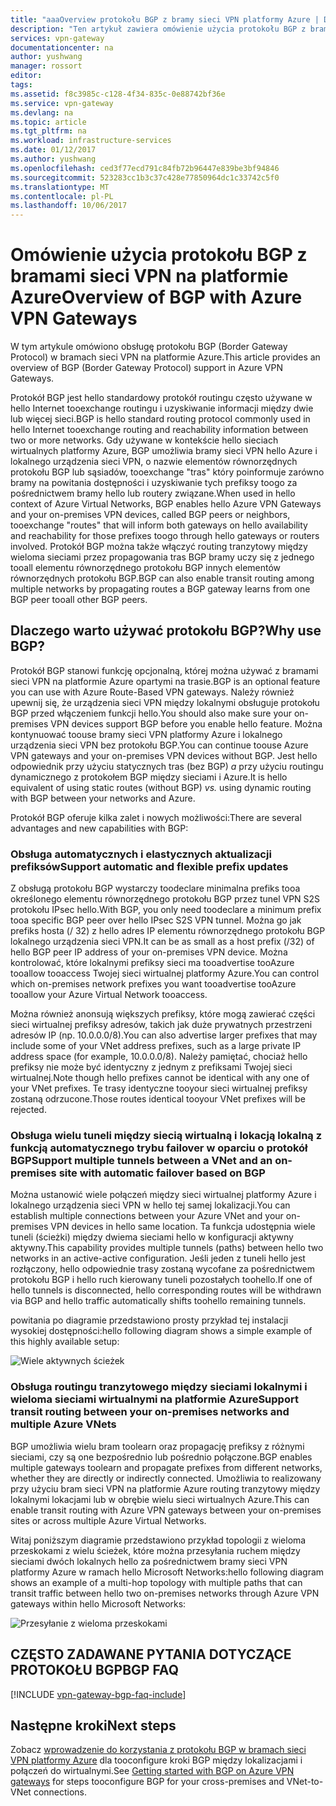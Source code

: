 ```yaml
---
title: "aaaOverview protokołu BGP z bramy sieci VPN platformy Azure | Dokumentacja firmy Microsoft"
description: "Ten artykuł zawiera omówienie użycia protokołu BGP z bramami sieci VPN na platformie Azure."
services: vpn-gateway
documentationcenter: na
author: yushwang
manager: rossort
editor: 
tags: 
ms.assetid: f8c3985c-c128-4f34-835c-0e88742bf36e
ms.service: vpn-gateway
ms.devlang: na
ms.topic: article
ms.tgt_pltfrm: na
ms.workload: infrastructure-services
ms.date: 01/12/2017
ms.author: yushwang
ms.openlocfilehash: ced3f77ecd791c84fb72b96447e839be3bf94846
ms.sourcegitcommit: 523283cc1b3c37c428e77850964dc1c33742c5f0
ms.translationtype: MT
ms.contentlocale: pl-PL
ms.lasthandoff: 10/06/2017
---
```

# <a name="overview-of-bgp-with-azure-vpn-gateways"></a><span data-ttu-id="99f41-103">Omówienie użycia protokołu BGP z bramami sieci VPN na platformie Azure</span><span class="sxs-lookup"><span data-stu-id="99f41-103">Overview of BGP with Azure VPN Gateways</span></span>
<span data-ttu-id="99f41-104">W tym artykule omówiono obsługę protokołu BGP (Border Gateway Protocol) w bramach sieci VPN na platformie Azure.</span><span class="sxs-lookup"><span data-stu-id="99f41-104">This article provides an overview of BGP (Border Gateway Protocol) support in Azure VPN Gateways.</span></span>

<span data-ttu-id="99f41-105">Protokół BGP jest hello standardowy protokół routingu często używane w hello Internet tooexchange routingu i uzyskiwanie informacji między dwie lub więcej sieci.</span><span class="sxs-lookup"><span data-stu-id="99f41-105">BGP is hello standard routing protocol commonly used in hello Internet tooexchange routing and reachability information between two or more networks.</span></span> <span data-ttu-id="99f41-106">Gdy używane w kontekście hello sieciach wirtualnych platformy Azure, BGP umożliwia bramy sieci VPN hello Azure i lokalnego urządzenia sieci VPN, o nazwie elementów równorzędnych protokołu BGP lub sąsiadów, tooexchange "tras" który poinformuje zarówno bramy na powitania dostępności i uzyskiwanie tych prefiksy toogo za pośrednictwem bramy hello lub routery związane.</span><span class="sxs-lookup"><span data-stu-id="99f41-106">When used in hello context of Azure Virtual Networks, BGP enables hello Azure VPN Gateways and your on-premises VPN devices, called BGP peers or neighbors, tooexchange "routes" that will inform both gateways on hello availability and reachability for those prefixes toogo through hello gateways or routers involved.</span></span> <span data-ttu-id="99f41-107">Protokół BGP można także włączyć routing tranzytowy między wieloma sieciami przez propagowania tras BGP bramy uczy się z jednego tooall elementu równorzędnego protokołu BGP innych elementów równorzędnych protokołu BGP.</span><span class="sxs-lookup"><span data-stu-id="99f41-107">BGP can also enable transit routing among multiple networks by propagating routes a BGP gateway learns from one BGP peer tooall other BGP peers.</span></span> 

## <a name="why-use-bgp"></a><span data-ttu-id="99f41-108">Dlaczego warto używać protokołu BGP?</span><span class="sxs-lookup"><span data-stu-id="99f41-108">Why use BGP?</span></span>
<span data-ttu-id="99f41-109">Protokół BGP stanowi funkcję opcjonalną, której można używać z bramami sieci VPN na platformie Azure opartymi na trasie.</span><span class="sxs-lookup"><span data-stu-id="99f41-109">BGP is an optional feature you can use with Azure Route-Based VPN gateways.</span></span> <span data-ttu-id="99f41-110">Należy również upewnij się, że urządzenia sieci VPN między lokalnymi obsługuje protokołu BGP przed włączeniem funkcji hello.</span><span class="sxs-lookup"><span data-stu-id="99f41-110">You should also make sure your on-premises VPN devices support BGP before you enable hello feature.</span></span> <span data-ttu-id="99f41-111">Można kontynuować toouse bramy sieci VPN platformy Azure i lokalnego urządzenia sieci VPN bez protokołu BGP.</span><span class="sxs-lookup"><span data-stu-id="99f41-111">You can continue toouse Azure VPN gateways and your on-premises VPN devices without BGP.</span></span> <span data-ttu-id="99f41-112">Jest hello odpowiednik przy użyciu statycznych tras (bez BGP) *a* przy użyciu routingu dynamicznego z protokołem BGP między sieciami i Azure.</span><span class="sxs-lookup"><span data-stu-id="99f41-112">It is hello equivalent of using static routes (without BGP) *vs.* using dynamic routing with BGP between your networks and Azure.</span></span>

<span data-ttu-id="99f41-113">Protokół BGP oferuje kilka zalet i nowych możliwości:</span><span class="sxs-lookup"><span data-stu-id="99f41-113">There are several advantages and new capabilities with BGP:</span></span>

### <a name="support-automatic-and-flexible-prefix-updates"></a><span data-ttu-id="99f41-114">Obsługa automatycznych i elastycznych aktualizacji prefiksów</span><span class="sxs-lookup"><span data-stu-id="99f41-114">Support automatic and flexible prefix updates</span></span>
<span data-ttu-id="99f41-115">Z obsługą protokołu BGP wystarczy toodeclare minimalna prefiks tooa określonego elementu równorzędnego protokołu BGP przez tunel VPN S2S protokołu IPsec hello.</span><span class="sxs-lookup"><span data-stu-id="99f41-115">With BGP, you only need toodeclare a minimum prefix tooa specific BGP peer over hello IPsec S2S VPN tunnel.</span></span> <span data-ttu-id="99f41-116">Można go jak prefiks hosta (/ 32) z hello adres IP elementu równorzędnego protokołu BGP lokalnego urządzenia sieci VPN.</span><span class="sxs-lookup"><span data-stu-id="99f41-116">It can be as small as a host prefix (/32) of hello BGP peer IP address of your on-premises VPN device.</span></span> <span data-ttu-id="99f41-117">Można kontrolować, które lokalnymi prefiksy sieci ma tooadvertise tooAzure tooallow tooaccess Twojej sieci wirtualnej platformy Azure.</span><span class="sxs-lookup"><span data-stu-id="99f41-117">You can control which on-premises network prefixes you want tooadvertise tooAzure tooallow your Azure Virtual Network tooaccess.</span></span>

<span data-ttu-id="99f41-118">Można również anonsują większych prefiksy, które mogą zawierać części sieci wirtualnej prefiksy adresów, takich jak duże prywatnych przestrzeni adresów IP (np. 10.0.0.0/8).</span><span class="sxs-lookup"><span data-stu-id="99f41-118">You can also advertise larger prefixes that may include some of your VNet address prefixes, such as a large private IP address space (for example, 10.0.0.0/8).</span></span> <span data-ttu-id="99f41-119">Należy pamiętać, chociaż hello prefiksy nie może być identyczny z jednym z prefiksami Twojej sieci wirtualnej.</span><span class="sxs-lookup"><span data-stu-id="99f41-119">Note though hello prefixes cannot be identical with any one of your VNet prefixes.</span></span> <span data-ttu-id="99f41-120">Te trasy identyczne tooyour sieci wirtualnej prefiksy zostaną odrzucone.</span><span class="sxs-lookup"><span data-stu-id="99f41-120">Those routes identical tooyour VNet prefixes will be rejected.</span></span>

### <a name="support-multiple-tunnels-between-a-vnet-and-an-on-premises-site-with-automatic-failover-based-on-bgp"></a><span data-ttu-id="99f41-121">Obsługa wielu tuneli między siecią wirtualną i lokacją lokalną z funkcją automatycznego trybu failover w oparciu o protokół BGP</span><span class="sxs-lookup"><span data-stu-id="99f41-121">Support multiple tunnels between a VNet and an on-premises site with automatic failover based on BGP</span></span>
<span data-ttu-id="99f41-122">Można ustanowić wiele połączeń między sieci wirtualnej platformy Azure i lokalnego urządzenia sieci VPN w hello tej samej lokalizacji.</span><span class="sxs-lookup"><span data-stu-id="99f41-122">You can establish multiple connections between your Azure VNet and your on-premises VPN devices in hello same location.</span></span> <span data-ttu-id="99f41-123">Ta funkcja udostępnia wiele tuneli (ścieżki) między dwiema sieciami hello w konfiguracji aktywny aktywny.</span><span class="sxs-lookup"><span data-stu-id="99f41-123">This capability provides multiple tunnels (paths) between hello two networks in an active-active configuration.</span></span> <span data-ttu-id="99f41-124">Jeśli jeden z tuneli hello jest rozłączony, hello odpowiednie trasy zostaną wycofane za pośrednictwem protokołu BGP i hello ruch kierowany tuneli pozostałych toohello.</span><span class="sxs-lookup"><span data-stu-id="99f41-124">If one of hello tunnels is disconnected, hello corresponding routes will be withdrawn via BGP and hello traffic automatically shifts toohello remaining tunnels.</span></span>

<span data-ttu-id="99f41-125">powitania po diagramie przedstawiono prosty przykład tej instalacji wysokiej dostępności:</span><span class="sxs-lookup"><span data-stu-id="99f41-125">hello following diagram shows a simple example of this highly available setup:</span></span>

![Wiele aktywnych ścieżek](./media/vpn-gateway-bgp-overview/multiple-active-tunnels.png)

### <a name="support-transit-routing-between-your-on-premises-networks-and-multiple-azure-vnets"></a><span data-ttu-id="99f41-127">Obsługa routingu tranzytowego między sieciami lokalnymi i wieloma sieciami wirtualnymi na platformie Azure</span><span class="sxs-lookup"><span data-stu-id="99f41-127">Support transit routing between your on-premises networks and multiple Azure VNets</span></span>
<span data-ttu-id="99f41-128">BGP umożliwia wielu bram toolearn oraz propagację prefiksy z różnymi sieciami, czy są one bezpośrednio lub pośrednio połączone.</span><span class="sxs-lookup"><span data-stu-id="99f41-128">BGP enables multiple gateways toolearn and propagate prefixes from different networks, whether they are directly or indirectly connected.</span></span> <span data-ttu-id="99f41-129">Umożliwia to realizowany przy użyciu bram sieci VPN na platformie Azure routing tranzytowy między lokalnymi lokacjami lub w obrębie wielu sieci wirtualnych Azure.</span><span class="sxs-lookup"><span data-stu-id="99f41-129">This can enable transit routing with Azure VPN gateways between your on-premises sites or across multiple Azure Virtual Networks.</span></span>

<span data-ttu-id="99f41-130">Witaj poniższym diagramie przedstawiono przykład topologii z wieloma przeskokami z wielu ścieżek, które można przesyłania ruchem między sieciami dwóch lokalnych hello za pośrednictwem bramy sieci VPN platformy Azure w ramach hello Microsoft Networks:</span><span class="sxs-lookup"><span data-stu-id="99f41-130">hello following diagram shows an example of a multi-hop topology with multiple paths that can transit traffic between hello two on-premises networks through Azure VPN gateways within hello Microsoft Networks:</span></span>

![Przesyłanie z wieloma przeskokami](./media/vpn-gateway-bgp-overview/full-mesh-transit.png)

## <a name="bgp-faq"></a><span data-ttu-id="99f41-132">CZĘSTO ZADAWANE PYTANIA DOTYCZĄCE PROTOKOŁU BGP</span><span class="sxs-lookup"><span data-stu-id="99f41-132">BGP FAQ</span></span>
[!INCLUDE [vpn-gateway-bgp-faq-include](../../includes/vpn-gateway-bpg-faq-include.md)]

## <a name="next-steps"></a><span data-ttu-id="99f41-133">Następne kroki</span><span class="sxs-lookup"><span data-stu-id="99f41-133">Next steps</span></span>
<span data-ttu-id="99f41-134">Zobacz [wprowadzenie do korzystania z protokołu BGP w bramach sieci VPN platformy Azure](vpn-gateway-bgp-resource-manager-ps.md) dla tooconfigure kroki BGP między lokalizacjami i połączeń do wirtualnymi.</span><span class="sxs-lookup"><span data-stu-id="99f41-134">See [Getting started with BGP on Azure VPN gateways](vpn-gateway-bgp-resource-manager-ps.md) for steps tooconfigure BGP for your cross-premises and VNet-to-VNet connections.</span></span>

